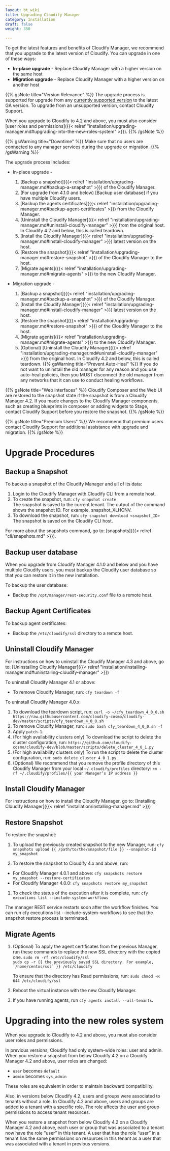 ```yaml
---
layout: bt_wiki
title: Upgrading Cloudify Manager
category: Installation
draft: false
weight: 350

---
```


To get the latest features and benefits of Cloudify Manager, we recommend that you upgrade to the latest version of Cloudify. You can upgrade in one of these ways:

* **In-place upgrade** - Replace Cloudify Manager with a higher version on the same host
* **Migration upgrade** - Replace Cloudify Manager with a higher version on another host

{{% gsNote title="Version Relevance" %}}
The upgrade process is supported for upgrade from any [currently supported version]( https://cloudify.co/product/cloudify-lifecycle/ ) to the latest GA version. To upgrade from an unsupported version, contact Cloudify Support. 

When you upgrade to Cloudify to 4.2 and above, you must also consider [user roles and permissions]({{< relref "installation/upgrading-manager.md#upgrading-into-the-new-roles-system" >}}).
{{% /gsNote %}}

{{% gsWarning title="Downtime" %}}
Make sure that no users are connected to any manager services during the upgrade or migration.
{{% /gsWarning %}}

The upgrade process includes:

* In-place upgrade -

  1. [Backup a snapshot]({{< relref "installation/upgrading-manager.md#backup-a-snapshot" >}}) of the Cloudify Manager.
  1. (For upgrade from 4.1.0 and below) [Backup user database] if you have multiple Cloudify users.
  1. [Backup the agents certificates]({{< relref "installation/upgrading-manager.md#backup-agent-certificates" >}}) from the Cloudify Manager.
  1. [Uninstall the Cloudify Manager]({{< relref "installation/upgrading-manager.md#uninstall-cloudify-manager" >}}) from the original host. In Cloudify 4.2 and below, this is called teardown.
  1. [Install the Cloudify Manager]({{< relref "installation/upgrading-manager.md#install-cloudify-manager" >}}) latest version on the host.
  1. [Restore the snapshot]({{< relref "installation/upgrading-manager.md#restore-snapshot" >}}) of the Cloudify Manager to the host.
  1. [Migrate agents]({{< relref "installation/upgrading-manager.md#migrate-agents" >}}) to the new Cloudify Manager.

* Migration upgrade -

  1. [Backup a snapshot]({{< relref "installation/upgrading-manager.md#backup-a-snapshot" >}}) of the Cloudify Manager.
  1. [Install the Cloudify Manager]({{< relref "installation/upgrading-manager.md#install-cloudify-manager" >}}) latest version on the host.
  1. [Restore the snapshot]({{< relref "installation/upgrading-manager.md#restore-snapshot" >}}) of the Cloudify Manager to the host.
  1. [Migrate agents]({{< relref "installation/upgrading-manager.md#migrate-agents" >}}) to the new Cloudify Manager.
  1. (Optional) [Uninstall the Cloudify Manager]({{< relref "installation/upgrading-manager.md#uninstall-cloudify-manager" >}}) from the original host. In Cloudify 4.2 and below, this is called teardown.
  {{% gsWarning title="Prevent Auto-Heal" %}} If you do not want to uninstall the old manager for any reason and you use auto-heal policies, then you MUST disconnect the old manager from any networks that it can use to conduct healing workflows.

{{% gsNote title="Web interfaces" %}}
Cloudify Composer and the Web UI are restored to the snapshot state if the snapshot is from a Cloudify Manager 4.2. If you made changes to the Cloudify Manager components, such as creating blueprints in composer or adding widgets to Stage, contact Cloudify Support before you restore the snapshot.
{{% /gsNote %}}

{{% gsNote title="Premium Users" %}}
We recommend that premium users contact Cloudify Support for additional assistance with upgrade and migration.
{{% /gsNote %}}

# Upgrade Procedures

## Backup a Snapshot

To backup a snapshot of the Cloudify Manager and all of its data:

1. Login to the Cloudify Manager with Cloudify CLI from a remote host.
1. To create the snapshot, run: ```cfy snapshot create```<br>
  The snapshot is saved to the current tenant. The output of the command shows the snapshot ID. For example, snapshot_XLHCNV.
1. To download the snapshot, run: ```cfy snapshot download <snapshot_ID>```
  The snapshot is saved on the Cloudify CLI host.

For more about the snapshots command, go to: [snapshots]({{< relref "cli/snapshots.md" >}}).

## Backup user database

When you upgrade from Cloudify Manager 4.1.0 and below and you have multiple Cloudify users, you must backup the Cloudify user database so that you can restore it in the new installation.

To backup the user database:

* Backup the `/opt/manager/rest-security.conf` file to a remote host.

## Backup Agent Certificates

To backup agent certificates:

* Backup the `/etc/cloudify/ssl` directory to a remote host.

## Uninstall Cloudify Manager

For instructions on how to uninstall the Cloudify Manager 4.3 and above, go to: [Uninstalling Cloudify Manager]({{< relref "installation/installing-manager.md#uninstalling-cloudify-manager" >}})

To uninstall Cloudify Manager 4.1 or above:

* To remove Cloudify Manager, run: ```cfy teardown -f```

To uninstall Cloudify Manager 4.0.x:

1. To download the teardown script, run: ```curl -o ~/cfy_teardown_4_0_0.sh https://raw.githubusercontent.com/cloudify-cosmo/cloudify-dev/master/scripts/cfy_teardown_4_0_0.sh```
1. To remove Cloudify Manager, run: ```sudo bash cfy_teardown_4_0_0.sh -f```
1. Apply ```patch-1```.
1. (For high availability clusters only) To download the script to delete the cluster configuration, run: ```https://github.com/cloudify-cosmo/cloudify-dev/blob/master/scripts/delete_cluster_4_0_1.py```
1. (For high availability clusters only) To run the script to delete the cluster configuration, run: ```sudo delete_cluster_4_0_1.py```
1. (Optional) We recommend that you remove the profile directory of this Cloudify Manager from your local `~/.cloudify/profiles` directory: ```rm -rf ~/.cloudify/profiles/{{ your Manager’s IP address }}```

## Install Cloudify Manager

For instructions on how to install the Cloudify Manager, go to: [Installing Cloudify Manager]({{< relref "installation/installing-manager.md" >}})

## Restore Snapshot

To restore the snapshot:

1. To upload the previously created snapshot to the new Manager, run:
   ```cfy snapshots upload {{ /path/to/the/snapshot/file }} --snapshot-id my_snapshot```

1. To restore the snapshot to Cloudify 4.x and above, run:

  * For Cloudify Manager 4.0.1 and above: ```cfy snapshots restore my_snapshot --restore-certificates```
  * For Cloudify Manager 4.0.0: ```cfy snapshots restore my_snapshot```

1. To check the status of the execution after it is complete, run:
   ```cfy executions list --include-system-workflows```

The manager REST service restarts soon after the workflow finishes. You can run cfy executions list --include-system-workflows to see that the snapshot restore process is terminated.

## Migrate Agents

1. (Optional) To apply the agent certificates from the previous Manager, run these commands to replace the new SSL directory with the copied one.
      ```sudo rm -rf /etc/cloudify/ssl```<br>
      ```sudo cp -r {{ the previously saved SSL directory. For example, `/home/centos/ssl` }} /etc/cloudify```

      To ensure that the directory has Read permissions, run:
      ```sudo chmod -R 644 /etc/cloudify/ssl```

1. Reboot the virtual instance with the new Cloudify Manager.

1. If you have running agents, run `cfy agents install --all-tenants`.

# Upgrading into the new roles system

When you upgrade to Cloudify to 4.2 and above, you must also consider user roles and permissions.

In previous versions, Cloudify had only system-wide roles: user and admin. When you restore a snapshot from below Cloudify 4.2 on a Cloudify Manager 4.2 and above, user roles are changed:

- `user` becomes `default`
- `admin` becomes `sys_admin`

These roles are equivalent in order to maintain backward compatibility.

Also, in versions below Cloudify 4.2, users and groups were associated to tenants without a role. In Cloudify 4.2 and above, users and groups are added to a tenant with a specific role. The role affects the user and group permissions to access tenant resources.

When you restore a snapshot from below Cloudify 4.2 on a Cloudify Manager 4.2 and above, each user or group that was associated to a tenant now have the role “user” in this tenant. A user that has the role “user” in a tenant has the same permissions on resources in this tenant as a user that was associated with a tenant in previous versions.
